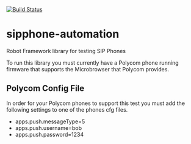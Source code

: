 [![Build Status](https://travis-ci.org/nickrobinson/sipphone-automation.png?branch=master)](https://travis-ci.org/nickrobinson/sipphone-automation)

sipphone-automation
===================

Robot Framework library for testing SIP Phones

To run this library you must currently have a Polycom phone running firmware that supports the Microbrowser that 
Polycom provides.

## Polycom Config File
In order for your Polycom phones to support this test you must add the following settings to one of the phones cfg files.
- apps.push.messageType=5
- apps.push.username=bob
- apps.push.password=1234
